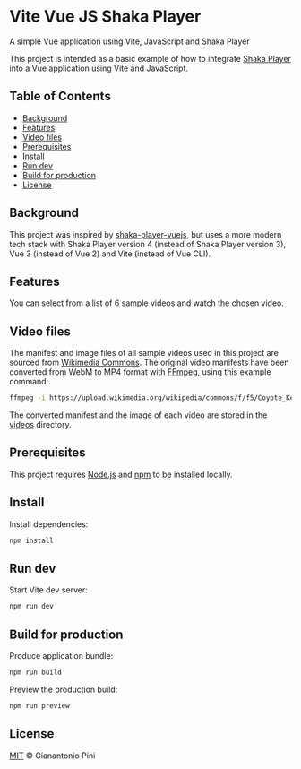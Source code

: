 # Vite Vue JS Shaka Player

A simple Vue application using Vite, JavaScript and Shaka Player

This project is intended as a basic example of how to integrate [Shaka Player](https://github.com/shaka-project/shaka-player) into a Vue application using Vite and JavaScript.

## Table of Contents

- [Background](#background)
- [Features](#features)
- [Video files](#video-files)
- [Prerequisites](#prerequisites)
- [Install](#install)
- [Run dev](#run-dev)
- [Build for production](#build-for-production)
- [License](#license)

## Background

This project was inspired by [shaka-player-vuejs](https://github.com/davidjamesherzog/shaka-player-vuejs), but uses a more modern tech stack with Shaka Player version 4 (instead of Shaka Player version 3), Vue 3 (instead of Vue 2) and Vite (instead of Vue CLI).

## Features

You can select from a list of 6 sample videos and watch the chosen video.

## Video files

The manifest and image files of all sample videos used in this project are sourced from [Wikimedia Commons](https://commons.wikimedia.org/wiki/Main_Page).
The original video manifests have been converted from WebM to MP4 format with [FFmpeg](https://github.com/FFmpeg/FFmpeg), using this example command:

```sh
ffmpeg -i https://upload.wikimedia.org/wikipedia/commons/f/f5/Coyote_Keeping_a_Watchful_Eye.webm -c:v libx264 -profile:v main -vf format=yuv420p -c:a aac -movflags +faststart -crf 30 public/videos/TgvHMDTQENg_manifest.mp4
```

The converted manifest and the image of each video are stored in the [videos](./public/videos) directory.

## Prerequisites

This project requires [Node.js](http://nodejs.org) and [npm](https://npmjs.com) to be installed locally.

## Install

Install dependencies:

```sh
npm install
```

## Run dev

Start Vite dev server:

```sh
npm run dev
```

## Build for production

Produce application bundle:

```sh
npm run build
```

Preview the production build:

```sh
npm run preview
```

## License

[MIT](LICENSE.md) © Gianantonio Pini
